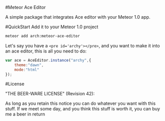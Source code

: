 #Meteor Ace Editor 

A simple package that integrates Ace editor with your Meteor 1.0 app.

#QuickStart
Add it to your Meteor 1.0 project
```bash
meteor add arch:meteor-ace-editor
```

Let's say you have a `<pre id='archy'></pre>`, and you want to make it into an ace editor, this is all you need to do:
```javascript
var ace = AceEditor.instance("archy",{
    theme:"dawn", 
    mode:"html"
});
```

#License

"THE BEER-WARE LICENSE" (Revision 42):

As long as you retain this notice you can do whatever you want with this stuff. If we meet some day, and you think this stuff is worth it, you can buy me a beer in return